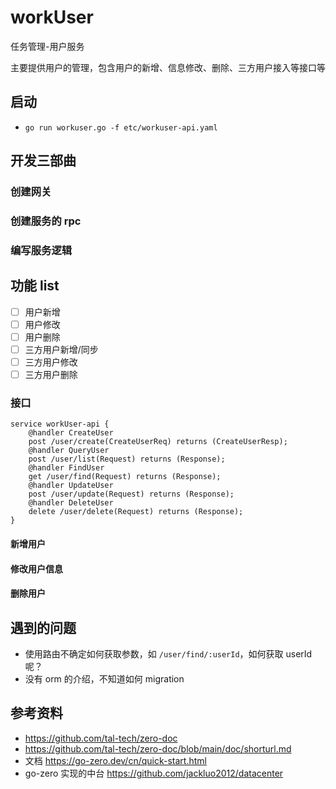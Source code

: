 # workUser
任务管理-用户服务

主要提供用户的管理，包含用户的新增、信息修改、删除、三方用户接入等接口等

## 启动
* `go run workuser.go -f etc/workuser-api.yaml`

## 开发三部曲
### 创建网关
### 创建服务的 rpc
### 编写服务逻辑

## 功能 list
* [ ] 用户新增
* [ ] 用户修改
* [ ] 用户删除
* [ ] 三方用户新增/同步
* [ ] 三方用户修改
* [ ] 三方用户删除

### 接口

```
service workUser-api {
	@handler CreateUser
	post /user/create(CreateUserReq) returns (CreateUserResp);
	@handler QueryUser
	post /user/list(Request) returns (Response);
	@handler FindUser
	get /user/find(Request) returns (Response);
	@handler UpdateUser
	post /user/update(Request) returns (Response);
	@handler DeleteUser
	delete /user/delete(Request) returns (Response);
}
```

#### 新增用户

#### 修改用户信息
#### 删除用户

## 遇到的问题
* 使用路由不确定如何获取参数，如 `/user/find/:userId`，如何获取 userId 呢？
* 没有 orm 的介绍，不知道如何 migration



## 参考资料
* https://github.com/tal-tech/zero-doc
* https://github.com/tal-tech/zero-doc/blob/main/doc/shorturl.md
* 文档 https://go-zero.dev/cn/quick-start.html 
* go-zero 实现的中台 https://github.com/jackluo2012/datacenter
